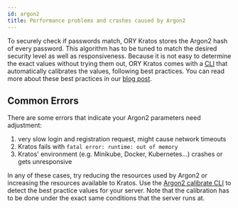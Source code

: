 ```yaml
---
id: argon2
title: Performance problems and crashes caused by Argon2
---
```


To securely check if passwords match, ORY Kratos stores the Argon2 hash of every password.
This algorithm has to be tuned to match the desired security level as well as responsiveness.
Because it is not easy to determine the exact values without trying them out, ORY Kratos
comes with a [CLI](../cli/kratos-hashers-argon2-calibrate.md) that automatically calibrates the values, following best practices.
You can read more about these best practices in our [blog post](todo).

## Common Errors

There are some errors that indicate your Argon2 parameters need adjustment:

1. very slow login and registration request, might cause network timeouts
2. Kratos fails with `fatal error: runtime: out of memory`
3. Kratos' environment (e.g. Minikube, Docker, Kubernetes...) crashes or gets unresponsive

In any of these cases, try reducing the resources used by Argon2 or increasing the resources available to Kratos.
Use the [Argon2 calibrate CLI](../cli/kratos-hashers-argon2-calibrate.md) to detect the best practice values for your server.
Note that the calibration has to be done under the exact same conditions that the server runs at.
